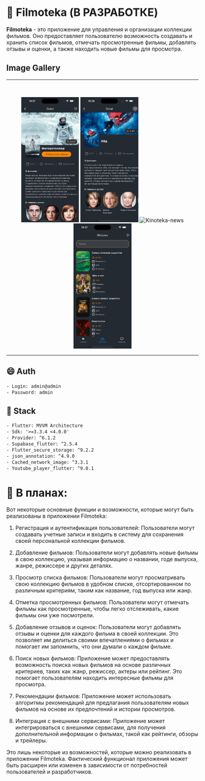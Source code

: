 # 🎦 Filmoteka (В РАЗРАБОТКЕ)


<b>Filmoteka</b> - это приложение для управления и организации коллекции фильмов. Оно предоставляет пользователю возможность создавать и хранить список фильмов, отмечать просмотренные фильмы, добавлять отзывы и оценки, а также находить новые фильмы для просмотра.

## **Image Gallery**

<hr/>

<br>

<p align="center">
<img src="readme/description.png" alt="Kinoteka-description" width="30%" />
<img src="readme/favorite.png" alt="Kinoteka-favorite" width="30%" />
<img src="readme/news.png" alt="Kinoteka-news" width="30%" />
<img src="readme/search.png" alt="Kinoteka-search" width="30%" />

</p>
<hr/>

## 😄 Auth
    - Login: admin@admin
    - Password: admin


## 🦉 Stack
    - Flutter: MVVM Architecture
    - Sdk: '>=3.3.4 <4.0.0'
    - Provider: ^6.1.2
    - Supabase_flutter: ^2.5.4 
    - Flutter_secure_storage: ^9.2.2
    - json_annotation: ^4.9.0
    - Cached_network_image: ^3.3.1
    - Youtube_player_flutter: ^9.0.1
    


#  🍿 В планах:

Вот некоторые основные функции и возможности, которые могут быть реализованы в приложении Filmoteka:

1. Регистрация и аутентификация пользователей: Пользователи могут создавать учетные записи и входить в систему для сохранения своей персональной коллекции фильмов.

2. Добавление фильмов: Пользователи могут добавлять новые фильмы в свою коллекцию, указывая информацию о названии, годе выпуска, жанре, режиссере и других деталях.

3. Просмотр списка фильмов: Пользователи могут просматривать свою коллекцию фильмов в удобном списке, отсортированном по различным критериям, таким как название, год выпуска или жанр.

4. Отметка просмотренных фильмов: Пользователи могут отмечать фильмы как просмотренные, чтобы легко отслеживать, какие фильмы они уже посмотрели.

5. Добавление отзывов и оценок: Пользователи могут добавлять отзывы и оценки для каждого фильма в своей коллекции. Это позволяет им делиться своими впечатлениями о фильмах и помогает им запомнить, что они думали о каждом фильме.

6. Поиск новых фильмов: Приложение может предоставлять возможность поиска новых фильмов на основе различных критериев, таких как жанр, режиссер, актеры или рейтинг. Это помогает пользователям находить интересные фильмы для просмотра.

7. Рекомендации фильмов: Приложение может использовать алгоритмы рекомендаций для предлагания пользователям новых фильмов на основе их предпочтений и истории просмотров.

8. Интеграция с внешними сервисами: Приложение может интегрироваться с внешними сервисами, для получения дополнительной информации о фильмах, такой как рейтинги, обзоры и трейлеры.

Это лишь некоторые из возможностей, которые можно реализовать в приложении Filmoteka. Фактический функционал приложения может быть расширен или изменен в зависимости от потребностей пользователей и разработчиков.


